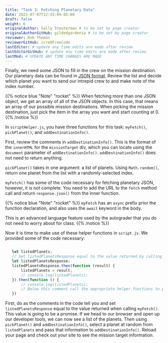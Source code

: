 ```yaml
---
title: "Task 3: Fetching Planetary Data"
date: 2023-07-07T12:55:09-05:00
draft: false
weight: 6
originalAuthor: Sally Steuterman # to be set by page creator
originalAuthorGitHub: gildedgardenia # to be set by page creator
reviewer: Rob Thomas
reviewerGitHub: icre8FreeCode
lastEditor: # update any time edits are made after review
lastEditorGitHub: # update any time edits are made after review
lastMod: # UPDATE ANY TIME CHANGES ARE MADE
---
```


Finally, we need some JSON to fill in the crew on the mission destination.
Our planetary data can be found in [JSON format](http://handlers.education.launchcode.org/static/planets.json).
Review the list and decide which planet you want to send our intrepid crew to and make note of the index number.

{{% notice blue "Note" "rocket" %}} 
When fetching more than one JSON object, we get an array of all of the JSON objects.
In this case, that means an array of our possible mission destinations.
When picking the mission destination, just pick the item in the array you want and start counting at 0.
{{% /notice %}}

In `scriptHelper.js`, you have three functions for this task: `myFetch()`, `pickPlanet()`, and `addDestinationInfo()`.

First, review the comments in `addDestinationInfo()`.
This is the format of the `innerHTML` for the `missionTarget` div, which you can locate using the `document` parameter of `addDestinationInfo()`. `addDestinationInfo()` does not need to return anything.

`pickPlanet()` takes in one argument: a list of planets. Using `Math.random()`, return one planet from the list with a randomly-selected index.

`myFetch()` has some of the code necessary for fetching planetary JSON, however, it is not complete. You need to add the URL to the `fetch` method call and return `response.json()` from the inner function.


{{% notice blue "Note" "rocket" %}}
`myFetch` has an `async` prefix prior the function declaration, and also uses the `await` keyword 
in the body.

This is an advanced language feature used by the autograder that you do not need to worry about for 
class.
{{% /notice %}}


Now it is time to make use of these helper functions in `script.js`.  We provided some of the code necessary:

```js

   let listedPlanets;
   // Set listedPlanetsResponse equal to the value returned by calling myFetch()
   let listedPlanetsResponse;
   listedPlanetsResponse.then(function (result) {
       listedPlanets = result;
       // console.log(listedPlanets);
   }).then(function () {
       // console.log(listedPlanets);
       // Below this comment call the appropriate helper functions to pick a planet fom the list of planets and add that information to your destination.
   })
```

First, do as the comments in the code tell you and set `listedPlanetsResponse` equal to the value returned when calling `myFetch()`. This value is going to be a promise. 
If we head to our browser and open up our developer tools, we can now see a list of the planets.
Then using `pickPlanet()` and `addDestinationInfo()`, select a planet at random from `listedPlanets` and pass that information to `addDestinationInfo()`.
Reload your page and check out your site to see the mission target information.  
